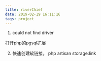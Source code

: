 ```yaml
---
title: riverChief
date: 2019-02-19 16:11:16
tags: project
---
```

1. could not find driver

打开php的pgsql扩展

2. 快速创建软链接。
php artisan storage:link
